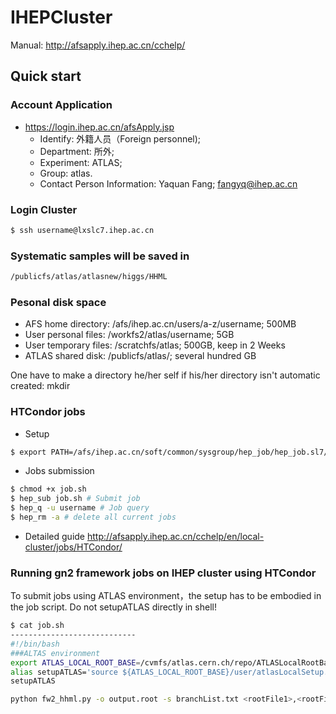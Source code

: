 # IHEPCluster
Manual: http://afsapply.ihep.ac.cn/cchelp/

## Quick start

### Account Application 

- https://login.ihep.ac.cn/afsApply.jsp
  - Identify: 外籍人员（Foreign personnel); 
  - Department: 所外; 
  - Experiment: ATLAS; 
  - Group: atlas.
  - Contact Person Information: Yaquan Fang; fangyq@ihep.ac.cn
  
### Login Cluster
```Bash
$ ssh username@lxslc7.ihep.ac.cn
```

### Systematic samples will be saved in  
```Bash
/publicfs/atlas/atlasnew/higgs/HHML 
```


### Pesonal disk space 
- AFS home directory: /afs/ihep.ac.cn/users/a-z/username; 500MB
- User personal files: /workfs2/atlas/username; 5GB
- User temporary files: /scratchfs/atlas; 500GB, keep in 2 Weeks
- ATLAS shared disk: /publicfs/atlas/; several hundred GB

One have to make a directory he/her self if his/her directory isn't automatic created: mkdir 
### HTCondor jobs
- Setup
```Bash
$ export PATH=/afs/ihep.ac.cn/soft/common/sysgroup/hep_job/hep_job.sl7/bin/:$PATH
```
- Jobs submission
```Bash
$ chmod +x job.sh
$ hep_sub job.sh # Submit job
$ hep_q -u username # Job query
$ hep_rm -a # delete all current jobs
```
- Detailed guide http://afsapply.ihep.ac.cn/cchelp/en/local-cluster/jobs/HTCondor/

### Running gn2 framework jobs on IHEP cluster using HTCondor

To submit jobs using ATLAS environment，the setup has to be embodied in the job script. Do not setupATLAS directly in shell!
```Bash
$ cat job.sh
----------------------------
#!/bin/bash
###ALTAS environment
export ATLAS_LOCAL_ROOT_BASE=/cvmfs/atlas.cern.ch/repo/ATLASLocalRootBase
alias setupATLAS='source ${ATLAS_LOCAL_ROOT_BASE}/user/atlasLocalSetup.sh'
setupATLAS

python fw2_hhml.py -o output.root -s branchList.txt <rootFile1>,<rootFile2>

```


